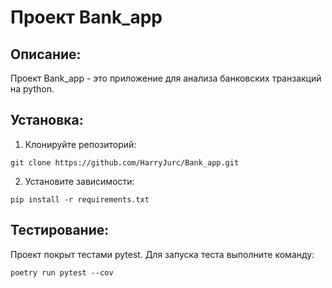 # Проект Bank_app

## Описание:

Проект Bank_app - это приложение для анализа банковских транзакций на python.

## Установка:

1. Клонируйте репозиторий:
```
git clone https://github.com/HarryJurc/Bank_app.git
```
2. Установите зависимости:
```
pip install -r requirements.txt
```

## Тестирование:

Проект покрыт тестами pytest. Для запуска теста выполните команду:
```
poetry run pytest --cov
```
